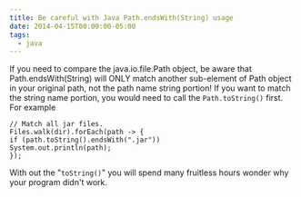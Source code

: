 ```yaml
---
title: Be careful with Java Path.endsWith(String) usage
date: 2014-04-15T00:00:00-05:00
tags:
  - java
---
```

If you need to compare the java.io.file.Path object, be aware that Path.endsWith(String) will ONLY match another sub-element of Path object in your original path, not the path name string portion! If you want to match the string name portion, you would need to call the `Path.toString()` first. For example
```
// Match all jar files.
Files.walk(dir).forEach(path -> {
if (path.toString().endsWith(".jar"))
System.out.println(path);
});
```
With out the "`toString()`" you will spend many fruitless hours wonder why your program didn't work.

